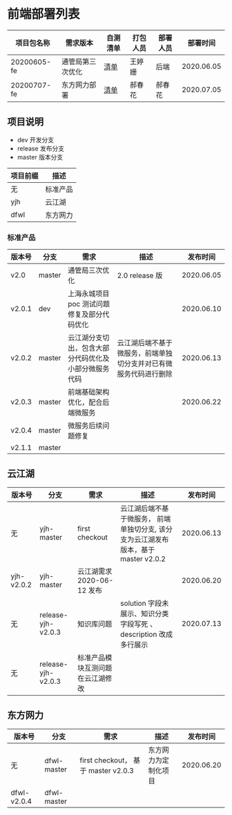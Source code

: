 # 前端部署列表

| 项目包名称  | 需求版本         | 自测清单                              | 打包人员 | 部署人员 | 部署时间   |
| ----------- | ---------------- | ------------------------------------- | -------- | -------- | ---------- |
| 20200605-fe | 通管局第三次优化 | [清单](20200605.docx)                 | 王婷姗   | 后端     | 2020.06.05 |
| 20200707-fe | 东方网力部署     | [清单](东方网力项目需求2020-6-7.docx) | 郝春花   | 郝春花   | 2020.07.05 |

## 项目说明

- dev 开发分支
- release 发布分支
- master 版本分支

| 项目前缀 | 描述     |
| -------- | -------- |
| 无       | 标准产品 |
| yjh      | 云江湖   |
| dfwl     | 东方网力 |

### 标准产品

| 版本号 | 分支   | 需求                                                 | 描述                                                             | 发布时间   |
| ------ | ------ | ---------------------------------------------------- | ---------------------------------------------------------------- | ---------- |
| v2.0   | master | 通管局三次优化                                       | 2.0 release 版                                                   | 2020.06.05 |
| v2.0.1 | dev    | 上海永城项目 poc 测试问题修复及部分代码优化          |                                                                  | 2020.06.10 |
| v2.0.2 | master | 云江湖分支切出，包含大部分代码优化及小部分微服务代码 | 云江湖后端不基于微服务，前端单独切分支并对已有微服务代码进行删除 | 2020.06.13 |
| v2.0.3 | master | 前端基础架构优化，配合后端微服务                     |                                                                  | 2020.06.22 |
| v2.0.4 | master | 微服务后续问题修复                                   |                                                                  |            |
| v2.1.1 | master |                                                      |                                                                  |            |

## 云江湖

| 版本号     | 分支               | 需求                             | 描述                                                                                | 发布时间   |
| ---------- | ------------------ | -------------------------------- | ----------------------------------------------------------------------------------- | ---------- |
| 无         | yjh-master         | first checkout                   | 云江湖后端不基于微服务， 前端单独切分支, 该分支为云江湖发布版本，基于 master v2.0.2 | 2020.06.13 |
| yjh-v2.0.2 | yjh-master         | 云江湖需求 2020-06-12 发布       |                                                                                     | 2020.06.20 |
| 无         | release-yjh-v2.0.3 | 知识库问题                       | solution 字段未展示、知识分类字段写死 、description 改成多行展示                    |      2020.07.13      |
| 无         | release-yjh-v2.0.3 | 标准产品模块互测问题在云江湖修改 |                                                                                     |            |

## 东方网力

| 版本号      | 分支        | 需求                                | 描述                 | 发布时间   |
| ----------- | ----------- | ----------------------------------- | -------------------- | ---------- |
| 无          | dfwl-master | first checkout， 基于 master v2.0.3 | 东方网力为定制化项目 | 2020.06.20 |
| dfwl-v2.0.4 | dfwl-master |                                     |                      |            |
